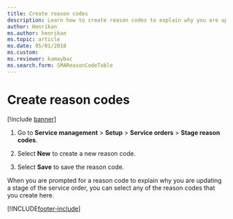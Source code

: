 ```yaml
---
title: Create reason codes   
description: Learn how to create reason codes to explain why you are updating a stage of a service order, including a step-by-step process for saving reason codes. 
author: Henrikan
ms.author: henrikan
ms.topic: article
ms.date: 05/01/2018
ms.custom:
ms.reviewer: kamaybac 
ms.search.form: SMAReasonCodeTable
---
```


# Create reason codes

[!include [banner](../includes/banner.md)]

1. Go to **Service management** \> **Setup** \> **Service orders** \> **Stage reason codes**.

1. Select **New** to create a new reason code.

1. Select **Save** to save the reason code.

When you are prompted for a reason code to explain why you are updating a stage of the service order, you can select any of the reason codes that you create here.

[!INCLUDE[footer-include](../../includes/footer-banner.md)]
